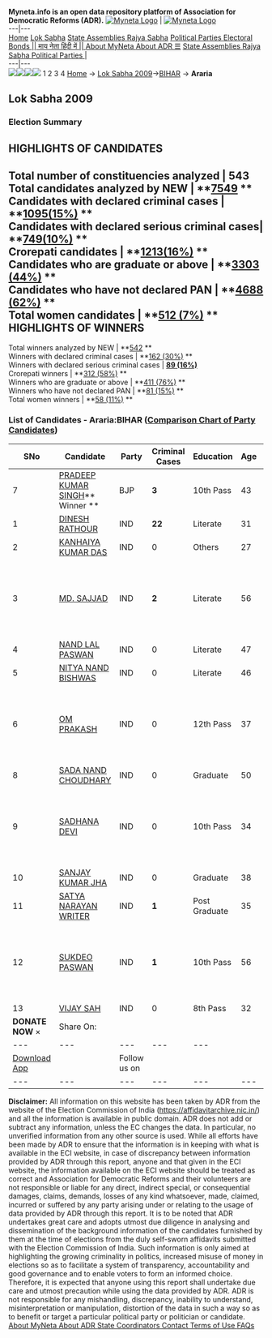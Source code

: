 **Myneta.info is an open data repository platform of Association for Democratic Reforms (ADR).**
[![Myneta Logo](https://www.myneta.info/lib/img/myneta-logo.png)](https://www.myneta.info/) | [![Myneta Logo](https://www.myneta.info/lib/img/adr-logo.png)](https://adrindia.org)  
---|---  
[Home](https://www.myneta.info/) [Lok Sabha](https://www.myneta.info/#ls "Lok Sabha") [ State Assemblies ](https://www.myneta.info/#sa "State Assemblies") [Rajya Sabha](https://www.myneta.info/#rs "Rajya Sabha") [Political Parties ](https://www.myneta.info/party "Political Parties") [ Electoral Bonds ](https://www.myneta.info/electoral_bonds "Electoral Bonds") [ || माय नेता हिंदी में || ](https://translate.google.co.in/translate?prev=hp&hl=en&js=y&u=www.myneta.info&sl=en&tl=hi&history_state0=) [ About MyNeta ](https://adrindia.org/content/about-myneta) [ About ADR ](https://adrindia.org/about-adr/who-we-are) [☰](javascript:void\(0\))
[ State Assemblies ](https://www.myneta.info/#sa "State Assemblies") [ Rajya Sabha ](https://www.myneta.info/#rs "Rajya Sabha") [ Political Parties ](https://www.myneta.info/party "Political Parties")
|   
---|---  
![](https://www.myneta.info/lib/img/banner/banner-1.png)![](https://www.myneta.info/lib/img/banner/banner-2.png)![](https://www.myneta.info/lib/img/banner/banner-3.png)![](https://www.myneta.info/lib/img/banner/banner-4.png)
1  2  3  4 
[Home](https://www.myneta.info/) → [Lok Sabha 2009](https://www.myneta.info/ls2009/)→[BIHAR](https://www.myneta.info/ls2009/index.php?action=show_constituencies&state_id=4) → **Araria**
### 
## Lok Sabha 2009
###  Election Summary 
HIGHLIGHTS OF CANDIDATES  
---  
Total number of constituencies analyzed |  543   
Total candidates analyzed by NEW | **[7549](https://www.myneta.info/ls2009/index.php?action=summary&subAction=candidates_analyzed&sort=candidate#summary) **  
Candidates with declared criminal cases | **[1095(15%)](https://www.myneta.info/ls2009/index.php?action=summary&subAction=crime&sort=candidate#summary) **  
Candidates with declared serious criminal cases| **[749(10%)](https://www.myneta.info/ls2009/index.php?action=summary&subAction=serious_crime&sort=candidate#summary) **  
Crorepati candidates | **[1213(16%)](https://www.myneta.info/ls2009/index.php?action=summary&subAction=crorepati&sort=candidate#summary) **  
Candidates who are graduate or above | **[3303 (44%)](https://www.myneta.info/ls2009/index.php?action=summary&subAction=education&sort=candidate#summary) **  
Candidates who have not declared PAN | **[4688 (62%)](https://www.myneta.info/ls2009/index.php?action=summary&subAction=without_pan&sort=candidate#summary) **  
Total women candidates | **[512 (7%)](https://www.myneta.info/ls2009/index.php?action=summary&subAction=women_candidate&sort=candidate#summary) **  
HIGHLIGHTS OF WINNERS  
---  
Total winners analyzed by NEW | **[542](https://www.myneta.info/ls2009/index.php?action=summary&subAction=winner_analyzed&sort=candidate#summary) **  
Winners with declared criminal cases | **[162 (30%)](https://www.myneta.info/ls2009/index.php?action=summary&subAction=winner_crime&sort=candidate#summary) **  
Winners with declared serious criminal cases | **[89 (16%)](https://www.myneta.info/ls2009/index.php?action=summary&subAction=winner_serious_crime&sort=candidate#summary)**  
Crorepati winners | **[312 (58%)](https://www.myneta.info/ls2009/index.php?action=summary&subAction=winner_crorepati&sort=candidate#summary) **  
Winners who are graduate or above | **[411 (76%)](https://www.myneta.info/ls2009/index.php?action=summary&subAction=winner_education&sort=candidate#summary) **  
Winners who have not declared PAN | **[81 (15%)](https://www.myneta.info/ls2009/index.php?action=summary&subAction=winner_without_pan&sort=candidate#summary) **  
Total women winners | **[58 (11%)](https://www.myneta.info/ls2009/index.php?action=summary&subAction=winner_women&sort=candidate#summary) **  
### List of Candidates - Araria:BIHAR ([Comparison Chart of Party Candidates](https://www.myneta.info/ls2009/comparisonchart.php?constituency_id=304))
SNo | Candidate| Party| Criminal Cases| Education| Age| Total Assets| Liabilities  
---|---|---|---|---|---|---|---  
7  | [PRADEEP KUMAR SINGH](https://www.myneta.info/ls2009/candidate.php?candidate_id=7492)** Winner ** | BJP | **3** | 10th Pass| 43 | Rs 2,57,014 ~ 2 Lacs+ | Rs 7,64,726 ~ 7 Lacs+  
1  | [DINESH RATHOUR](https://www.myneta.info/ls2009/candidate.php?candidate_id=7502) | IND | **22** | Literate| 31 | Rs 1,80,000 ~ 1 Lacs+ | Rs 0 ~   
2  | [KANHAIYA KUMAR DAS](https://www.myneta.info/ls2009/candidate.php?candidate_id=7501) | IND | 0 | Others| 27 | Rs 5,41,000 ~ 5 Lacs+ | Rs 2,75,000 ~ 2 Lacs+  
3  | [MD. SAJJAD](https://www.myneta.info/ls2009/candidate.php?candidate_id=7510) | IND | **2** | Literate| 56 | ![](https://myneta.info/image_v2.php?myneta_folder=ls2009&candidate_id=7510&col=ta) | ![](https://myneta.info/image_v2.php?myneta_folder=ls2009&candidate_id=7510&col=lia)  
4  | [NAND LAL PASWAN](https://www.myneta.info/ls2009/candidate.php?candidate_id=7503) | IND | 0 | Literate| 47 | Rs 65,000 ~ 65 Thou+ | Rs 0 ~   
5  | [NITYA NAND BISHWAS](https://www.myneta.info/ls2009/candidate.php?candidate_id=7504) | IND | 0 | Literate| 46 | Rs 4,25,000 ~ 4 Lacs+ | Rs 0 ~   
6  | [OM PRAKASH](https://www.myneta.info/ls2009/candidate.php?candidate_id=7500) | IND | 0 | 12th Pass| 37 | ![](https://myneta.info/image_v2.php?myneta_folder=ls2009&candidate_id=7500&col=ta) | ![](https://myneta.info/image_v2.php?myneta_folder=ls2009&candidate_id=7500&col=lia)  
8  | [SADA NAND CHOUDHARY](https://www.myneta.info/ls2009/candidate.php?candidate_id=7512) | IND | 0 | Graduate| 50 | Rs 2,33,574 ~ 2 Lacs+ | Rs 0 ~   
9  | [SADHANA DEVI](https://www.myneta.info/ls2009/candidate.php?candidate_id=7513) | IND | 0 | 10th Pass| 34 | ![](https://myneta.info/image_v2.php?myneta_folder=ls2009&candidate_id=7513&col=ta) | ![](https://myneta.info/image_v2.php?myneta_folder=ls2009&candidate_id=7513&col=lia)  
10  | [SANJAY KUMAR JHA](https://www.myneta.info/ls2009/candidate.php?candidate_id=7509) | IND | 0 | Graduate| 38 | Rs 8,07,000 ~ 8 Lacs+ | Rs 0 ~   
11  | [SATYA NARAYAN WRITER](https://www.myneta.info/ls2009/candidate.php?candidate_id=7511) | IND | **1** | Post Graduate| 35 | Rs 8,00,000 ~ 8 Lacs+ | Rs 0 ~   
12  | [SUKDEO PASWAN](https://www.myneta.info/ls2009/candidate.php?candidate_id=7514) | IND | **1** | 10th Pass| 56 | ![](https://myneta.info/image_v2.php?myneta_folder=ls2009&candidate_id=7514&col=ta) | ![](https://myneta.info/image_v2.php?myneta_folder=ls2009&candidate_id=7514&col=lia)  
13  | [VIJAY SAH](https://www.myneta.info/ls2009/candidate.php?candidate_id=7508) | IND | 0 | 8th Pass| 32 | Rs 25,200 ~ 25 Thou+ | Rs 0 ~   
|  **DONATE NOW** × |  Share On:  | [](https://api.whatsapp.com/send?text=https%3A%2F%2Fmyneta.info%2Fpunjab2022%2Findex.php%3Faction%3Dshow_constituencies%26state_id%3D19) | [](https://www.facebook.com/sharer/sharer.php?u=https%3A%2F%2Fmyneta.info%2Fpunjab2022%2Findex.php%3Faction%3Dshow_constituencies%26state_id%3D19) | [](https://twitter.com/share?url=https%3A%2F%2Fmyneta.info%2Fpunjab2022%2Findex.php%3Faction%3Dshow_constituencies%26state_id%3D19)  
---|---|---|---|---  
| [ Download App ](https://play.google.com/store/apps/details?id=com.webrosoft.myneta1&pcampaignid=pcampaignidMKT-Other-global-all-co-prtnr-py-PartBadge-Mar2515-1) | [](https://play.google.com/store/apps/details?id=com.webrosoft.myneta1&pcampaignid=pcampaignidMKT-Other-global-all-co-prtnr-py-PartBadge-Mar2515-1) |  Follow us on  | [](https://www.facebook.com/adrindia.org/) | [](https://twitter.com/adrspeaks) | [](https://groups.google.com/g/national-election-watch?hl=en&pli=1) | [](https://www.instagram.com/adrspeaks/) | [](https://www.youtube.com/user/adrspeaks) | [](https://sharechat.com/profile/adrspeaks)  
---|---|---|---|---|---|---|---|---  
**Disclaimer:** All information on this website has been taken by ADR from the website of the Election Commission of India (https://affidavitarchive.nic.in/) and all the information is available in public domain. ADR does not add or subtract any information, unless the EC changes the data. In particular, no unverified information from any other source is used. While all efforts have been made by ADR to ensure that the information is in keeping with what is available in the ECI website, in case of discrepancy between information provided by ADR through this report, anyone and that given in the ECI website, the information available on the ECI website should be treated as correct and Association for Democratic Reforms and their volunteers are not responsible or liable for any direct, indirect special, or consequential damages, claims, demands, losses of any kind whatsoever, made, claimed, incurred or suffered by any party arising under or relating to the usage of data provided by ADR through this report. It is to be noted that ADR undertakes great care and adopts utmost due diligence in analysing and dissemination of the background information of the candidates furnished by them at the time of elections from the duly self-sworn affidavits submitted with the Election Commission of India. Such information is only aimed at highlighting the growing criminality in politics, increased misuse of money in elections so as to facilitate a system of transparency, accountability and good governance and to enable voters to form an informed choice. Therefore, it is expected that anyone using this report shall undertake due care and utmost precaution while using the data provided by ADR. ADR is not responsible for any mishandling, discrepancy, inability to understand, misinterpretation or manipulation, distortion of the data in such a way so as to benefit or target a particular political party or politician or candidate. 
[ About MyNeta ](https://adrindia.org/content/about-myneta) [ About ADR ](https://adrindia.org/about-adr/who-we-are) [ State Coordinators ](https://adrindia.org/about-adr/state-coordinators) [ Contact ](https://adrindia.org/contact-us) [ Terms of Use ](https://adrindia.org/content/adr-terms-use) [ FAQs ](https://adrindia.org/content/faqs)
